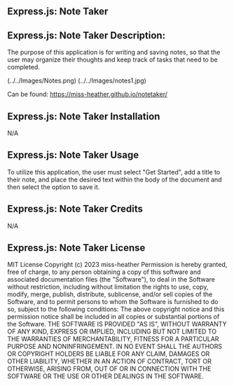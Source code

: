 ## Express.js: Note Taker

## Express.js: Note Taker Description:
The purpose of this application is for writing and saving notes, so that the user may organize their thoughts and keep track of tasks that need to be completed. 

(../../Images/Notes.png)
(../../Images/notes1.jpg)

Can be found: https://miss-heather.github.io/notetaker/

## Express.js: Note Taker Installation
N/A

## Express.js: Note Taker Usage
To utilize this application, the user must select "Get Started", add a title to their note, and place the desired text within the body of the document and then select the option to save it.

## Express.js: Note Taker Credits
N/A

## Express.js: Note Taker License
MIT License
Copyright (c) 2023 miss-heather
Permission is hereby granted, free of charge, to any person obtaining a copy of this software and associated documentation files (the "Software"), to deal in the Software without restriction, including without limitation the rights to use, copy, modify, merge, publish, distribute, sublicense, and/or sell copies of the Software, and to permit persons to whom the Software is furnished to do so, subject to the following conditions:
The above copyright notice and this permission notice shall be included in all copies or substantial portions of the Software.
THE SOFTWARE IS PROVIDED "AS IS", WITHOUT WARRANTY OF ANY KIND, EXPRESS OR IMPLIED, INCLUDING BUT NOT LIMITED TO THE WARRANTIES OF MERCHANTABILITY, FITNESS FOR A PARTICULAR PURPOSE AND NONINFRINGEMENT. IN NO EVENT SHALL THE AUTHORS OR COPYRIGHT HOLDERS BE LIABLE FOR ANY CLAIM, DAMAGES OR OTHER LIABILITY, WHETHER IN AN ACTION OF CONTRACT, TORT OR OTHERWISE, ARISING FROM, OUT OF OR IN CONNECTION WITH THE SOFTWARE OR THE USE OR OTHER DEALINGS IN THE SOFTWARE.
